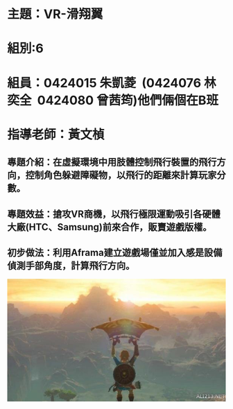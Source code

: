 # 主題：VR-滑翔翼
# 組別:6
# 組員：0424015 朱凱菱  (0424076 林奕全  0424080 曾茜筠)他們倆個在B班
# 指導老師：黃文楨

## 專題介紹：在虛擬環境中用肢體控制飛行裝置的飛行方向，控制角色躲避障礙物，以飛行的距離來計算玩家分數。
## 專題效益：搶攻VR商機，以飛行極限運動吸引各硬體大廠(HTC、Samsung)前來合作，販賣遊戲版權。
## 初步做法：利用Aframa建立遊戲場僅並加入感是設備偵測手部角度，計算飛行方向。

![NKFUST](1234.jpg)
